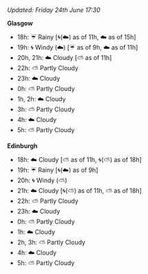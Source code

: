 *Updated: Friday 24th June 17:30*

**Glasgow**

* 18h: :umbrella: Rainy [:cyclone:(:cloud:) as of 11h, :cloud: as of 15h]
* 19h: :cyclone: Windy (:cloud:) [:umbrella: as of 9h, :cloud: as of 11h]
* 20h, 21h: :cloud: Cloudy [:partly_sunny: as of 11h]
* 22h: :partly_sunny: Partly Cloudy
* 23h: :cloud: Cloudy
* 0h: :partly_sunny: Partly Cloudy
* 1h, 2h: :cloud: Cloudy
* 3h: :partly_sunny: Partly Cloudy
* 4h: :cloud: Cloudy
* 5h: :partly_sunny: Partly Cloudy

**Edinburgh**

* 18h: :cloud: Cloudy [:partly_sunny: as of 11h, :cyclone:(:partly_sunny:) as of 18h]
* 19h: :umbrella: Rainy [:cyclone:(:cloud:) as of 9h]
* 20h: :cyclone: Windy (:partly_sunny:)
* 21h: :cloud: Cloudy [:cyclone:(:partly_sunny:) as of 11h, :partly_sunny: as of 18h]
* 22h: :partly_sunny: Partly Cloudy
* 23h: :cloud: Cloudy
* 0h: :partly_sunny: Partly Cloudy
* 1h: :cloud: Cloudy
* 2h, 3h: :partly_sunny: Partly Cloudy
* 4h: :cloud: Cloudy
* 5h: :partly_sunny: Partly Cloudy
